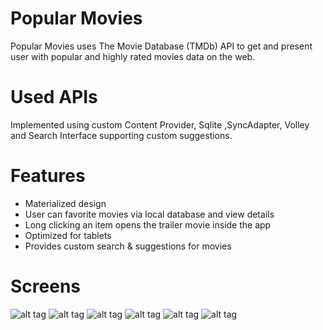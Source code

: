 # Popular Movies

Popular Movies uses The Movie Database (TMDb) API to get and present user with popular and highly rated movies data on the web.
# Used APIs 
Implemented using custom Content Provider, Sqlite ,SyncAdapter, Volley and Search Interface supporting custom suggestions.

# Features
- Materialized design
- User can favorite movies via local database and view details 
- Long clicking an item opens the trailer movie inside the app
- Optimized for tablets
- Provides custom search & suggestions for movies

# Screens
![alt tag](https://cloud.githubusercontent.com/assets/18499393/25454654/ebad992a-2ad5-11e7-8b10-00a8b724c793.png)
![alt tag](https://cloud.githubusercontent.com/assets/18499393/25454661/f0d85fac-2ad5-11e7-81e4-8666e4c6a397.png)
![alt tag](https://cloud.githubusercontent.com/assets/18499393/25454664/f4ec155c-2ad5-11e7-93c7-2f94eb8ba1c2.png)
![alt tag](https://cloud.githubusercontent.com/assets/18499393/25454669/f86d6d7a-2ad5-11e7-864f-e304204821ce.png)
![alt tag](https://cloud.githubusercontent.com/assets/18499393/25454672/fafe363c-2ad5-11e7-996e-7cccbcc4d5c9.png)
![alt tag](https://cloud.githubusercontent.com/assets/18499393/25454676/fdc56070-2ad5-11e7-8aaf-6edbd39b464b.png)
